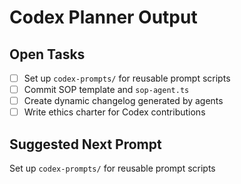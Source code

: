 # Codex Planner Output

## Open Tasks
- [ ] Set up `codex-prompts/` for reusable prompt scripts
- [ ] Commit SOP template and `sop-agent.ts`
- [ ] Create dynamic changelog generated by agents
- [ ] Write ethics charter for Codex contributions

## Suggested Next Prompt
Set up `codex-prompts/` for reusable prompt scripts
